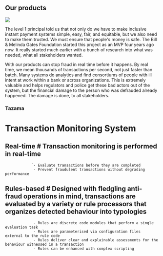 ## Our products

![](/tazama.png)

The level 1 principal told us that not only do we have to make inclusive instant payment systems simple, easy, fair, and equitable, but we also need to make them trusted. We must ensure that people's money is safe. The Bill & Melinda Gates Foundation started this project as an MVP four years ago now.  It really started much earlier with a bunch of research into what was needed, what all stakeholders wanted.

With our products can stop fraud in real time before it happens.  By real time, we mean thousands of transactions per second, not just faster than batch.  Many systems do analytics and find consortiums of people with ill intent at work within a bank or across organizations.  This is extremely valuable and helps regulators and police get these bad actors out of the system, but the financial damage to the person who was defrauded already happened.  The damage is done, to all stakeholders.

### Tazama

# Transaction Monitoring System

 ## Real-time    # Transaction monitoring is performed in real-time
                `- Evaluate transactions before they are completed
                 - Prevent fraudulent transactions without degrading performance
 ## Rules-based  # Designed with fledgling anti-fraud operations in mind, transactions are evaluated by a variety or rule processors that organizes detected behaviour into typologies
                 - Rules are discrete code modules that perform a single evaluation task
                 - Rules are parameterised via configuration files external to the rule code
                 - Rules deliver clear and explainable assessments for the behaviour witnessed in a transaction
                 - Rules can be enhanced with complex scripting
